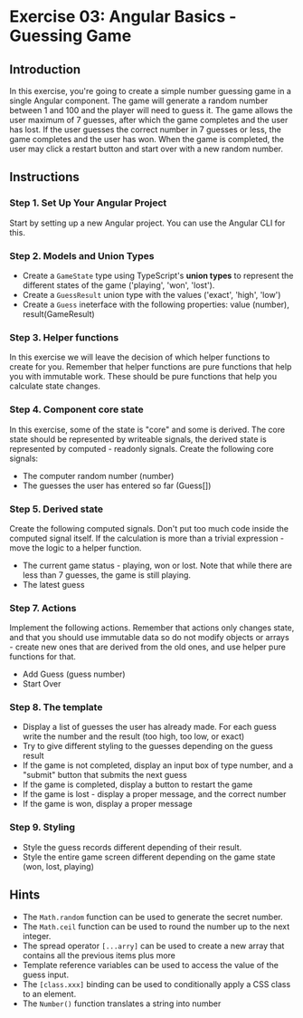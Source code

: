 # Exercise 03: Angular Basics - Guessing Game
## Introduction
In this exercise, you're going to create a simple number guessing game in a single Angular component. The game will generate a random number between 1 and 100 and the player will need to guess it. The game allows the user maximum of 7 guesses, after which the game completes and the user has lost. If the user guesses the correct number in 7 guesses or less, the game completes and the user has won. When the game is completed, the user may click a restart button and start over with a new random number.

## Instructions

### Step 1. Set Up Your Angular Project 
Start by setting up a new Angular project. You can use the Angular CLI for this.

### Step 2. Models and Union Types 
- Create a `GameState` type using TypeScript's **union types** to represent the different states of the game ('playing', 'won', 'lost'). 
- Create a `GuessResult` union type with the values ('exact', 'high', 'low')
- Create a `Guess` ineterface with the following properties: value (number), result(GameResult)

### Step 3. Helper functions
In this exercise we will leave the decision of which helper functions to create for you. Remember that helper functions are pure functions that help you with immutable work. These should be pure functions that help you calculate state changes.

### Step 4. Component core state
In this exercise, some of the state is "core" and some is derived. The core state should be represented by writeable signals, the derived state is represented by computed - readonly signals. Create the following core signals:
- The computer random number (number)
- The guesses the user has entered so far (Guess[])

### Step 5. Derived state
Create the following computed signals. Don't put too much code inside the computed signal itself. If the calculation is more than a trivial expression - move the logic to a helper function.
- The current game status - playing, won or lost. Note that while there are less than 7 guesses, the game is still playing.
- The latest guess

### Step 7. Actions
Implement the following actions. Remember that actions only changes state, and that you should use immutable data so do not modify objects or arrays - create new ones that are derived from the old ones, and use helper pure functions for that.
- Add Guess (guess number)
- Start Over

### Step 8. The template
- Display a list of guesses the user has already made. For each guess write the number and the result (too high, too low, or exact)
- Try to give different styling to the guesses depending on the guess result
- If the game is not completed, display an input box of type number, and a "submit" button that submits the next guess
- If the game is completed, display a button to restart the game
- If the game is lost - display a proper message, and the correct number
- If the game is won, display a proper message

### Step 9. Styling
- Style the guess records different depending of their result. 
- Style the entire game screen different depending on the game state (won, lost, playing)

## Hints
- The `Math.random` function can be used to generate the secret number.
- The `Math.ceil` function can be used to round the number up to the next integer.
- The spread operator `[...arry]` can be used to create a new array that contains all the previous items plus more
- Template reference variables can be used to access the value of the guess input.
- The `[class.xxx]` binding can be used to conditionally apply a CSS class to an element.
- The `Number()` function translates a string into number

